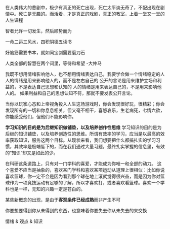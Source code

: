 在人类伟大的悲剧中，极少有真正的死亡出现，死亡太平淡无奇了，不配出现在剧情中。死亡是无趣的。而活着，才是真正的戏剧，真正的教室，上着一堂又一堂的人生课程

智者允许一切发生，然后顺势而为

一命二运三风水，四积阴德五读书

好脑筋需要书本，就如同宝剑需要磨刀石

人类全部的智慧在两个词里，等待和希望 -大仲马

我既不想用情绪影响他人，也不想用情绪表达自己，我要学会做一个情绪稳定的人
  人的情绪是用来影响他人的，而不是左右自己的
  公开的言论是用来维护立场和利益的，不是表达自己思想和认知的
  人的情绪是用来表达自己的，不是用来影响他人的。
  如果利益和自己的思想认知不符，那就不要发表公开言论。

当你以玩家心态和上帝视角投入人生这场游戏时，你会发现很好玩，很精彩；你会发现所有的一切和你息息相关，但又毫不相干，喜怒哀乐，生老病死，七情六欲，你能感受他们，但他们不能影响你。

**学习知识的目的是为后继知识做铺垫，以及培养创作性思维**
  学习知识的目的是为后继的知识铺垫，以及培养创造性的思维。所谓有效率的学习，应当是以最高的效率获取知识，服务这两个目标。从现状来看，我们想要把什么都搞扎实的学习习惯，其效率是极端低下的，而在我们通过大量习题，最终扎实掌握的信息里，有效的“知识”却又是如此的少。

在科研这条道路上，只有对一门学科的喜爱，才能成为你唯一和全部的动力。
  这个喜爱不应当是抽象的，喜欢某门学科和喜欢某项运动从道理上很相似：比如你说喜欢篮球，你一定不会是因为看到那个球在地上滚就觉得很兴奋，而是因为你对篮球作为一项竞技运动有足够的了解，所以才喜欢打，或者喜欢看篮球。喜欢一个学科也是一样，无知的兴趣一定是苍白的。

某些新概念的出现，是由于**客观条件已经成熟**而非产生不可

你要想要得到你从未得到的东西，也意味着你要失去你从未失去的来交换

情绪 & 观点 & 知识